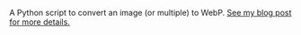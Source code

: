 A Python script to convert an image (or multiple) to WebP. [See my blog post for more details.](https://www.snikolaj.com/2023/12/17/how-to-add-a-python-script-to-the-send-to-menu-in-windows/)
